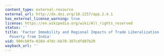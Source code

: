 ```yaml
---
content_type: external-resource
external_url: http://dx.doi.org/10.1257/app.2.4.1
has_external_license_warning: true
license: https://en.wikipedia.org/wiki/All_rights_reserved
status: ''
title: 'Factor Immobility and Regional Impacts of Trade Liberalization: Evidence on
  Poverty from India'
uid: 906cb0fe-028d-47dc-bb78-387cdfd07b29
wayback_url: ''
---
```

